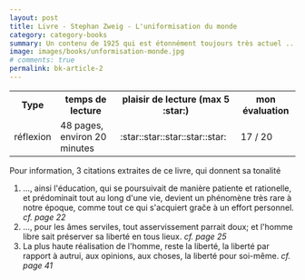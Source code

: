 ```yaml
---
layout: post
title: Livre - Stephan Zweig - L'uniformisation du monde 
category: category-books
summary: Un contenu de 1925 qui est étonnément toujours très actuel ... 
image: images/books/unformisation-monde.jpg
# comments: true
permalink: bk-article-2
---
```


<link rel="stylesheet" href="/assets/css/my-styles.css">

<table>
<tr><th>Type</th><th>temps de lecture</th><th>plaisir de lecture (max 5 :star:)</th><th>mon évaluation</th></tr>
<tr><td>réflexion</td><td>48 pages, environ 20 minutes</td><td>:star::star::star::star::star:</td><td>17 / 20</td></tr>
</table>


Pour information, 3 citations extraites de ce livre, qui donnent sa tonalité

1. ..., ainsi l'éducation, qui se poursuivait de manière patiente et rationelle, et prédominait tout au long d'une vie, devient un phénomène très rare à notre époque, comme tout ce qui s'acquiert graĉe à un effort personnel. <cite class='comment'>cf. page 22</cite>
1. ..., pour les âmes serviles, tout asservissement parrait doux; et l'homme libre sait préserver sa liberté en tous lieux. <cite class='comment'>cf. page 25</cite>
1. La plus haute réalisation de l'homme, reste la liberté, la liberté par rapport à autrui, aux opinions, aux choses, la liberté pour soi-même. <cite class='comment'>cf. page 41</cite>

